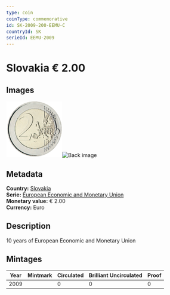 ```yaml
---
type: coin
coinType: commemorative
id: SK-2009-200-EEMU-C
countryId: SK
serieId: EEMU-2009
---
```


# Slovakia € 2.00

## Images

<img src="../../Images/common-2007-200.png" height="150" alt="Front image"><img src="Images/SK-2009-200-000.png" height="150" alt="Back image">

## Metadata

**Country:** [Slovakia](../../Countries/Slovakia/index.md)\
**Serie:** [European Economic and Monetary Union](index.md)\
**Monetary value:** € 2.00\
**Currency:** Euro

## Description
10 years of European Economic and Monetary Union

## Mintages

| Year | Mintmark | Circulated | Brilliant Uncirculated | Proof |
| ---- | -------- | ---------- | ---------------------- | ----- |
| 2009 |  | 0| 0 | 0 |
